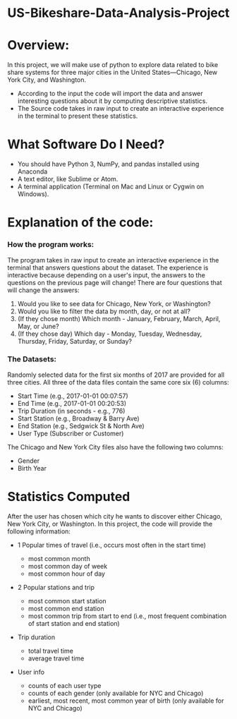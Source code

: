 # **US-Bikeshare-Data-Analysis-Project**
# **Overview:**
In this project, we will make use of python to explore data related to bike share systems for three major cities in the United States—Chicago, New York City, and Washington.
- According to the input the code will import the data and answer interesting questions about it by computing descriptive statistics. 
- The Source code takes in raw input to create an interactive experience in the terminal to present these statistics.


# **What Software Do I Need?**
- You should have Python 3, NumPy, and pandas installed using Anaconda
- A text editor, like Sublime or Atom.
- A terminal application (Terminal on Mac and Linux or Cygwin on Windows).


# **Explanation of the code:**
### **How the program works:**
The program takes in raw input to create an interactive experience in the terminal that answers questions about the dataset. The experience is interactive because depending on a user's input, the answers to the questions on the previous page will change! There are four questions that will change the answers:

1. Would you like to see data for Chicago, New York, or Washington?
2. Would you like to filter the data by month, day, or not at all?
3. (If they chose month) Which month - January, February, March, April, May, or June?
4. (If they chose day) Which day - Monday, Tuesday, Wednesday, Thursday, Friday, Saturday, or Sunday?




### **The Datasets:**
Randomly selected data for the first six months of 2017 are provided for all three cities. All three of the data files contain the same core six (6) columns:
- Start Time (e.g., 2017-01-01 00:07:57)
- End Time (e.g., 2017-01-01 00:20:53)
- Trip Duration (in seconds - e.g., 776)
- Start Station (e.g., Broadway & Barry Ave)
- End Station (e.g., Sedgwick St & North Ave)
- User Type (Subscriber or Customer)

The Chicago and New York City files also have the following two columns:
- Gender
- Birth Year


# **Statistics Computed**
After the user has chosen which city he wants to discover either Chicago, New York City, or Washington. In this project, the code will provide the following information:
* 1 Popular times of travel (i.e., occurs most often in the start time)
  - most common month
  - most common day of week
  - most common hour of day

* 2 Popular stations and trip
  - most common start station
  - most common end station
  - most common trip from start to end (i.e., most frequent combination of start station and end station)

* Trip duration
  - total travel time
  - average travel time

* User info
  - counts of each user type
  - counts of each gender (only available for NYC and Chicago)
  - earliest, most recent, most common year of birth (only available for NYC and Chicago)
